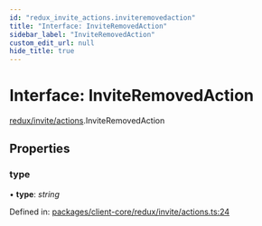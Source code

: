 ```yaml
---
id: "redux_invite_actions.inviteremovedaction"
title: "Interface: InviteRemovedAction"
sidebar_label: "InviteRemovedAction"
custom_edit_url: null
hide_title: true
---
```


# Interface: InviteRemovedAction

[redux/invite/actions](../modules/redux_invite_actions.md).InviteRemovedAction

## Properties

### type

• **type**: *string*

Defined in: [packages/client-core/redux/invite/actions.ts:24](https://github.com/xr3ngine/xr3ngine/blob/66a84a950/packages/client-core/redux/invite/actions.ts#L24)

